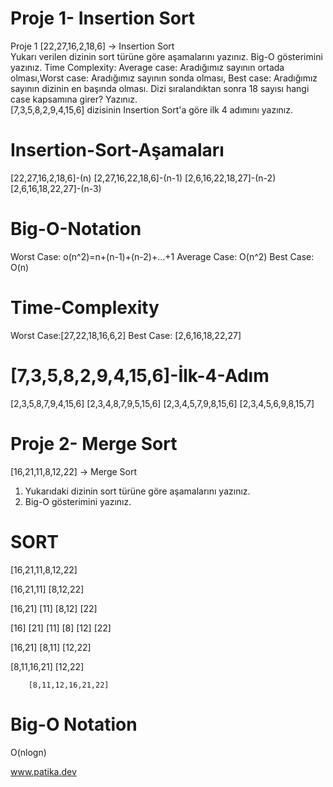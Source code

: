 # Proje 1- Insertion Sort

Proje 1 [22,27,16,2,18,6] -> Insertion Sort  
Yukarı verilen dizinin sort türüne göre aşamalarını yazınız. 
Big-O gösterimini yazınız. 
Time Complexity: Average case: Aradığımız sayının ortada olması,Worst case: Aradığımız sayının sonda olması, Best case: Aradığımız sayının dizinin en başında olması. Dizi sıralandıktan sonra 18 sayısı hangi case kapsamına girer? Yazınız.   
[7,3,5,8,2,9,4,15,6] dizisinin Insertion Sort'a göre ilk 4 adımını yazınız.

# Insertion-Sort-Aşamaları

[22,27,16,2,18,6]-(n)
[2,27,16,22,18,6]-(n-1)
[2,6,16,22,18,27]-(n-2)
[2,6,16,18,22,27]-(n-3)


# Big-O-Notation

Worst Case: o(n^2)=n+(n-1)+(n-2)+...+1
Average Case: O(n^2)
Best Case: O(n)

# Time-Complexity

Worst Case:[27,22,18,16,6,2]
Best Case: [2,6,16,18,22,27]

# [7,3,5,8,2,9,4,15,6]-İlk-4-Adım

[2,3,5,8,7,9,4,15,6]
[2,3,4,8,7,9,5,15,6]
[2,3,4,5,7,9,8,15,6]
[2,3,4,5,6,9,8,15,7]


# Proje 2- Merge Sort

[16,21,11,8,12,22] -> Merge Sort

1) Yukarıdaki dizinin sort türüne göre aşamalarını yazınız.
2) Big-O gösterimini yazınız.


# SORT

[16,21,11,8,12,22]

[16,21,11]            [8,12,22] 

[16,21]   [11]      [8,12]   [22] 

[16] [21] [11]      [8]  [12]  [22] 

[16,21]       [8,11]      [12,22]

  [8,11,16,21]          [12,22]	
      
        [8,11,12,16,21,22]
		


# Big-O Notation

O(nlogn)


www.patika.dev

